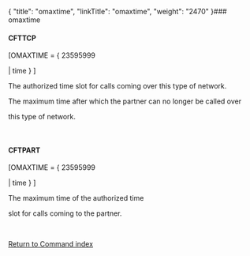 {
    "title": "omaxtime",
    "linkTitle": "omaxtime",
    "weight": "2470"
}### <span id="omaxtime"></span>omaxtime

#### CFTTCP

\[OMAXTIME = { 23595999
| time } \]

The authorized time slot for calls coming over this type of network.
The maximum time after which the partner can no longer be called over
this type of network.

 

#### CFTPART

\[OMAXTIME = { 23595999
| time } \]

The maximum time of the authorized time
slot for calls coming to the partner.

 

[Return to Command index](../)
